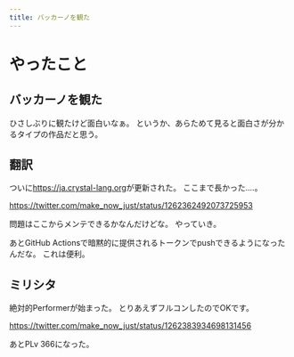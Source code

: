```yaml
---
title: バッカーノを観た
---
```


# やったこと

## バッカーノを観た

ひさしぶりに観たけど面白いなぁ。
というか、あらためて見ると面白さが分かるタイプの作品だと思う。

## 翻訳

ついに<https://ja.crystal-lang.org>が更新された。
ここまで長かった‥‥。

<https://twitter.com/make_now_just/status/1262362492073725953>

問題はここからメンテできるかなんだけどな。
やっていき。

あとGitHub Actionsで暗黙的に提供されるトークンでpushできるようになったんだな。
これは便利。

## ミリシタ

絶対的Performerが始まった。
とりあえずフルコンしたのでOKです。

<https://twitter.com/make_now_just/status/1262383934698131456>

あとPLv 366になった。
